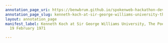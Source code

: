 ```yaml
---
annotation_page_uri: https://benwbrum.github.io/spokenweb-hackathon-development/annotations/kenneth-koch-at-sir-george-williams-university-the-poetry-series-19-february-1971-canvas-1-kenneth-koch.json
annotation_page_slug: kenneth-koch-at-sir-george-williams-university-the-poetry-series-19-february-1971-canvas-1-kenneth-koch
layout: annotation_page
manifest_label: Kenneth Koch at Sir George Williams University, The Poetry Series,
  19 February 1971

---
```

